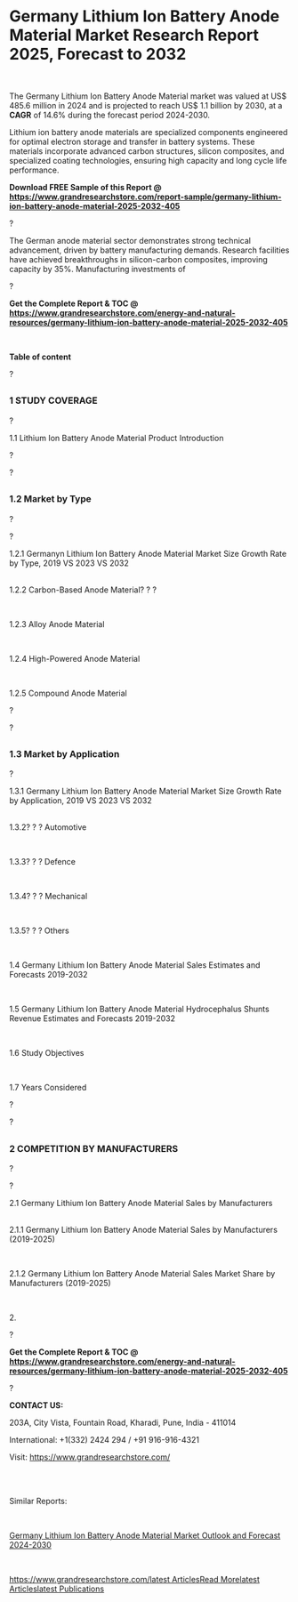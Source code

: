 <h1>Germany Lithium Ion Battery Anode Material Market Research Report 2025, Forecast to 2032</h1><br/><p>The Germany Lithium Ion Battery Anode Material market was valued at US$ 485.6 million in 2024 and is projected to reach US$ 1.1 billion by 2030, at a <strong>CAGR</strong> of 14.6% during the forecast period 2024-2030.</p>
 
 
 
 <p>Lithium ion battery anode materials are specialized components engineered for optimal electron storage and transfer in battery systems. These materials incorporate advanced carbon structures, silicon composites, and specialized coating technologies, ensuring high capacity and long cycle life performance.</p>
 
 
 
 <div><b>Download FREE Sample of this Report @ <a href="https://www.grandresearchstore.com/report-sample/germany-lithium-ion-battery-anode-material-2025-2032-405">https://www.grandresearchstore.com/report-sample/germany-lithium-ion-battery-anode-material-2025-2032-405</a></b></div>
 
 
 
 <p>? </p>
 
 
 
 <p>The German anode material sector demonstrates strong technical advancement, driven by battery manufacturing demands. Research facilities have achieved breakthroughs in silicon-carbon composites, improving capacity by 35%. Manufacturing investments of</p>
 
 
 
 <p>? </p>
 
 
 
 <div><b>Get the Complete Report & TOC @ <a href="https://www.grandresearchstore.com/energy-and-natural-resources/germany-lithium-ion-battery-anode-material-2025-2032-405">https://www.grandresearchstore.com/energy-and-natural-resources/germany-lithium-ion-battery-anode-material-2025-2032-405</a></b></div>
 
 
 
 <p><br />
 
 <b>Table of content</b></p>
 
 
 
 <p>? </p>
 
 
 
 <h2><span style="font-size:16px"><strong>1 STUDY COVERAGE</strong></span></h2>
 
 
 
 <p>? </p>
 
 
 
 <p>1.1 Lithium Ion Battery Anode Material Product Introduction</p>
 
 
 
 <p>? </p>
 
 
 
 <p>? </p>
 
 
 
 <h2><span style="font-size:16px"><strong>1.2 Market by Type</strong></span></h2>
 
 
 
 <p>? </p>
 
 
 
 <p>? </p>
 
 
 
 <p>1.2.1 Germanyn Lithium Ion Battery Anode Material Market Size Growth Rate by Type, 2019 VS 2023 VS 2032<br />
 
 <br />
 
 1.2.2 Carbon-Based Anode Material? ? ? <br />
 
 <br />
 
 1.2.3 Alloy Anode Material<br />
 
 <br />
 
 1.2.4 High-Powered Anode Material<br />
 
 <br />
 
 1.2.5 Compound Anode Material<br />
 
 ? </p>
 
 
 
 <p>? </p>
 
 
 
 <h2><span style="font-size:16px"><strong>1.3 Market by Application</strong></span></h2>
 
 
 
 <p>? </p>
 
 
 
 <p>1.3.1 Germany Lithium Ion Battery Anode Material Market Size Growth Rate by Application, 2019 VS 2023 VS 2032<br />
 
 <br />
 
 1.3.2? ? ? Automotive<br />
 
 <br />
 
 1.3.3? ? ? Defence<br />
 
 <br />
 
 1.3.4? ? ? Mechanical<br />
 
 <br />
 
 1.3.5? ? ? Others<br />
 
 <br />
 
 1.4 Germany Lithium Ion Battery Anode Material Sales Estimates and Forecasts 2019-2032<br />
 
 <br />
 
 1.5 Germany Lithium Ion Battery Anode Material Hydrocephalus Shunts Revenue Estimates and Forecasts 2019-2032<br />
 
 <br />
 
 1.6 Study Objectives<br />
 
 <br />
 
 1.7 Years Considered</p>
 
 
 
 <p>? </p>
 
 
 
 <p>? </p>
 
 
 
 <h2><span style="font-size:16px"><strong>2 COMPETITION BY MANUFACTURERS</strong></span></h2>
 
 
 
 <p>? </p>
 
 
 
 <p>? </p>
 
 
 
 <p>2.1 Germany Lithium Ion Battery Anode Material Sales by Manufacturers<br />
 
 <br />
 
 2.1.1 Germany Lithium Ion Battery Anode Material Sales by Manufacturers (2019-2025)<br />
 
 <br />
 
 2.1.2 Germany Lithium Ion Battery Anode Material Sales Market Share by Manufacturers (2019-2025)<br />
 
 <br />
 
 2.</p>
 
 
 
 <p>? </p>
 
 
 
 <div><b>Get the Complete Report & TOC @ <a href="https://www.grandresearchstore.com/energy-and-natural-resources/germany-lithium-ion-battery-anode-material-2025-2032-405">https://www.grandresearchstore.com/energy-and-natural-resources/germany-lithium-ion-battery-anode-material-2025-2032-405</a></b></div>
 
 
 
 <p>? </p>
 
 
 
 <p><b>CONTACT US:</b><br />
 
 203A, City Vista, Fountain Road, Kharadi, Pune, India - 411014<br />
 
 International: +1(332) 2424 294 / +91 916-916-4321<br />
 
 Visit: <a href="https://www.grandresearchstore.com/">https://www.grandresearchstore.com/</a><br />
 
 <br />
 
 <br />
 
 Similar Reports:<br />
 
 <br />
 
 <a href="https://www.grandresearchstore.com/energy-and-natural-resources/germany-lithium-ion-battery-anode-material-2024-2030-267">Germany Lithium Ion Battery Anode Material Market Outlook and Forecast 2024-2030</a><br />
 
 <br />
 
 <a href="https://gyeongbokgung.com">https://www.grandresearchstore.com/</a><a href="https://hallyeomaritime.com">latest Articles</a><a href="https://jingwansa.com">Read More</a><a href="https://nguoiviet.jp/">latest Articles</a><a href="https://www.intelmarketresearch.com/">latest Publications</a></p>